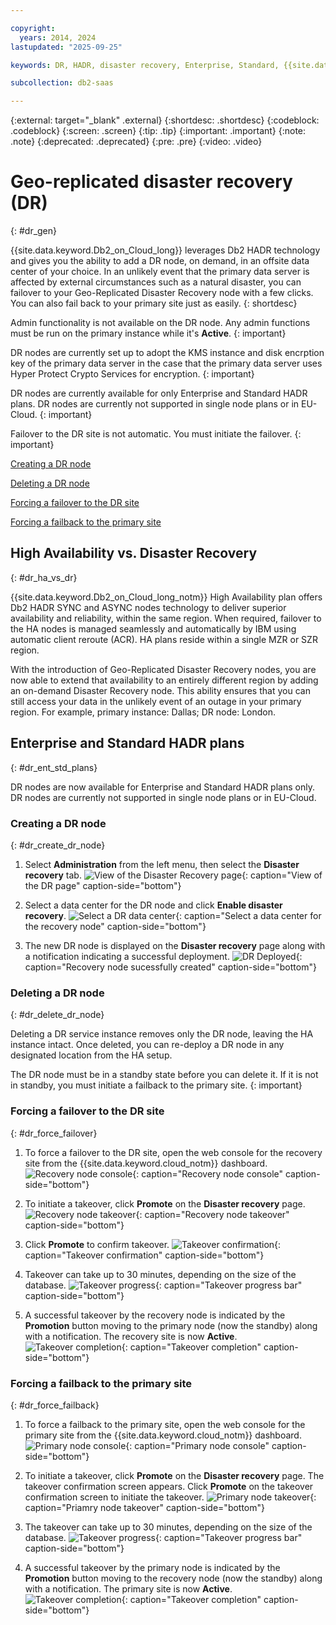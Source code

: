 ```yaml
---

copyright:
  years: 2014, 2024
lastupdated: "2025-09-25"

keywords: DR, HADR, disaster recovery, Enterprise, Standard, {{site.data.keyword.Db2_on_Cloud_short}} , failover, failback

subcollection: db2-saas

---
```


 
{:external: target="_blank" .external}
{:shortdesc: .shortdesc}
{:codeblock: .codeblock}
{:screen: .screen}
{:tip: .tip}
{:important: .important}
{:note: .note}
{:deprecated: .deprecated}
{:pre: .pre}
{:video: .video}

# Geo-replicated disaster recovery (DR)
{: #dr_gen}

{{site.data.keyword.Db2_on_Cloud_long}} leverages Db2 HADR technology and gives you the ability to add a DR node, on demand, in an offsite data center of your choice. In an unlikely event that the primary data server is affected by external circumstances such as a natural disaster, you can failover to your Geo-Replicated Disaster Recovery node with a few clicks. You can also fail back to your primary site just as easily.
{: shortdesc}

Admin functionality is not available on the DR node. Any admin functions must be run on the primary instance while it's **Active**.
{: important}

DR nodes are currently set up to adopt the KMS instance and disk encrption key of the primary data server in the case that the primary data server uses Hyper Protect Crypto Services for encryption.
{: important}

DR nodes are currently available for only Enterprise and Standard HADR plans. DR nodes are currently not supported in single node plans or in EU-Cloud.
{: important}

Failover to the DR site is not automatic. You must initiate the failover.
{: important}
 
[Creating a DR node](#dr_create_dr_node)

[Deleting a DR node](#dr_delete_dr_node)

[Forcing a failover to the DR site](#dr_force_failover)

[Forcing a failback to the primary site](#dr_force_failback)



## High Availability vs. Disaster Recovery
{: #dr_ha_vs_dr}

{{site.data.keyword.Db2_on_Cloud_long_notm}} High Availability plan offers Db2 HADR SYNC and ASYNC nodes technology to deliver superior availability and reliability, within the same region. When required, failover to the HA nodes is managed seamlessly and automatically by IBM using automatic client reroute (ACR). HA plans reside within a single MZR or SZR region.

With the introduction of Geo-Replicated Disaster Recovery nodes, you are now able to extend that availability to an entirely different region by adding an on-demand Disaster Recovery node. This ability ensures that you can still access your data in the unlikely event of an outage in your primary region. For example, primary instance: Dallas; DR node: London.

## Enterprise and Standard HADR plans
{: #dr_ent_std_plans}

DR nodes are now available for Enterprise and Standard HADR plans only. DR nodes are currently not supported in single node plans or in EU-Cloud.  

### Creating a DR node
{: #dr_create_dr_node}

1. Select **Administration** from the left menu, then select the **Disaster recovery** tab.
   ![View of the Disaster Recovery page](images/dr_1_v2.jpg  "Console opens to DR Page"){: caption="View of the DR page" caption-side="bottom"}

2. Select a data center for the DR node and click **Enable disaster recovery**.
   ![Select a DR data center](images/dr_2_v2.jpg  "Select a data center for the DR node"){: caption="Select a data center for the recovery node" caption-side="bottom"}

3. The new DR node is displayed on the **Disaster recovery** page along with a notification indicating a successful deployment.
   ![DR Deployed](images/dr_3_v2.jpg  "Recovery node created"){: caption="Recovery node sucessfully created" caption-side="bottom"}

### Deleting a DR node
{: #dr_delete_dr_node}

Deleting a DR service instance removes only the DR node, leaving the HA instance intact. Once deleted, you can re-deploy a DR node in any designated location from the HA setup.

The DR node must be in a standby state before you can delete it. If it is not in standby, you must initiate a failback to the primary site. {: important}

### Forcing a failover to the DR site
{: #dr_force_failover}

1. To force a failover to the DR site, open the web console for the recovery site from the {{site.data.keyword.cloud_notm}} dashboard. 
   ![Recovery node console](images/dr_4_v2.jpg  "Recovery node console"){: caption="Recovery node console" caption-side="bottom"}

2. To initiate a takeover, click **Promote** on the **Disaster recovery** page.
   ![Recovery node takeover](images/dr_5_v2.jpg  "Recovery node takeover"){: caption="Recovery node takeover" caption-side="bottom"}

3. Click **Promote** to confirm takeover.
   ![Takeover confirmation](images/dr_6_v2.jpg  "Takeover confirmation"){: caption="Takeover confirmation" caption-side="bottom"}

4. Takeover can take up to 30 minutes, depending on the size of the database.
   ![Takeover progress](images/dr_7_v2.jpg  "Takeover progress"){: caption="Takeover progress bar" caption-side="bottom"}

5. A successful takeover by the recovery node is indicated by the **Promotion** button moving to the primary node (now the standby) along with a notification. The recovery site is now **Active**.
   ![Takeover completion](images/dr_8_v2.jpg  "Takeover completion"){: caption="Takeover completion" caption-side="bottom"}

### Forcing a failback to the primary site
{: #dr_force_failback}

1. To force a failback to the primary site, open the web console for the primary site from the {{site.data.keyword.cloud_notm}} dashboard.
   ![Primary node console](images/dr_9_v2.jpg  "Primary node console"){: caption="Primary node console" caption-side="bottom"}

2. To initiate a takeover, click **Promote** on the **Disaster recovery** page. The takeover confirmation screen appears. Click **Promote** on the takeover confirmation screen to initiate the takeover.
   ![Primary node takeover](images/dr_10_v2.jpg  "Primary node takeover"){: caption="Priamry node takeover" caption-side="bottom"}

3. The takeover can take up to 30 minutes, depending on the size of the database.
   ![Takeover progress](images/dr_11_v2.jpg  "Takeover progress"){: caption="Takeover progress bar" caption-side="bottom"}

4. A successful takeover by the primary node is indicated by the **Promotion** button moving to the recovery node (now the standby) along with a notification. The primary site is now **Active**.
   ![Takeover completion](images/dr_12_v2.jpg  "Takeover completion"){: caption="Takeover completion" caption-side="bottom"}
